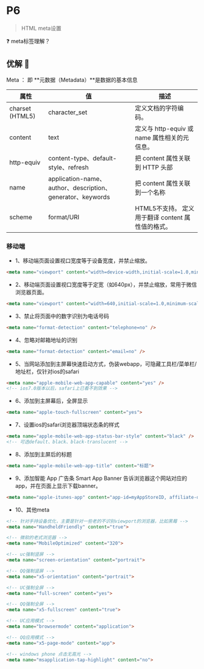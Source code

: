 # P6

> HTML meta设置

❓ meta标签理解？

## 优解 🚀

Meta ： 即 **元数据（Metadata）**是数据的基本信息

| 属性 | 值 | 描述 |
| - | - | - |
| charset (HTML5) | character_set | 定义文档的字符编码。 |
| content | text | 定义与 http-equiv 或 name 属性相关的元信息。 |
| http-equiv | content-type、default-style、refresh | 把 content 属性关联到 HTTP 头部 |
| name | application-name、author、description、generator、keywords | 把 content 属性关联到一个名称 |
| scheme | format/URI | HTML5不支持。 定义用于翻译 content 属性值的格式。 |

### 移动端

- 1、移动端页面设置视口宽度等于设备宽度，并禁止缩放。

```html
<meta name="viewport" content="width=device-width,initial-scale=1.0,minimum-scale=1.0,maximum-scale=1.0,user-scalable=no" />
```

- 2、移动端页面设置视口宽度等于定宽（如640px），并禁止缩放，常用于微信浏览器页面。

```html
<meta name="viewport" content="width=640,initial-scale=1.0,minimum-scale=1.0,maximum-scale=1.0,user-scalable=no" />
```

- 3、禁止将页面中的数字识别为电话号码

```html
<meta name="format-detection" content="telephone=no" />
```

- 4、忽略对邮箱地址的识别

```html
<meta name="format-detection" content="email=no" />
```

- 5、当网站添加到主屏幕快速启动方式，伪装webapp，可隐藏工具栏/菜单栏/地址栏，仅针对ios的safari

```html
<meta name="apple-mobile-web-app-capable" content="yes" />
<!-- ios7.0版本以后，safari上已看不到效果 -->
```

- 6、添加到主屏幕后，全屏显示

```html
<meta name="apple-touch-fullscreen" content="yes">
```

- 7、设置ios的safari浏览器顶端状态条的样式

```html
<meta name="apple-mobile-web-app-status-bar-style" content="black" />
<!-- 可选default、black、black-translucent -->
```

- 8、添加到主屏后的标题

```html
<meta name="apple-mobile-web-app-title" content="标题">
```

- 9、添加智能 App 广告条 Smart App Banner 告诉浏览器这个网站对应的app，并在页面上显示下载banner。

```html
<meta name="apple-itunes-app" content="app-id=myAppStoreID, affiliate-data=myAffiliateData, app-argument=myURL">
```

- 10、其他meta

```html
<!-- 针对手持设备优化，主要是针对一些老的不识别viewport的浏览器，比如黑莓 -->
<meta name="HandheldFriendly" content="true">

<!-- 微软的老式浏览器 -->
<meta name="MobileOptimized" content="320">

<!-- uc强制竖屏 -->
<meta name="screen-orientation" content="portrait">

<!-- QQ强制竖屏 -->
<meta name="x5-orientation" content="portrait">

<!-- UC强制全屏 -->
<meta name="full-screen" content="yes">

<!-- QQ强制全屏 -->
<meta name="x5-fullscreen" content="true">

<!-- UC应用模式 -->
<meta name="browsermode" content="application">

<!-- QQ应用模式 -->
<meta name="x5-page-mode" content="app">

<!-- windows phone 点击无高光 -->
<meta name="msapplication-tap-highlight" content="no">
```